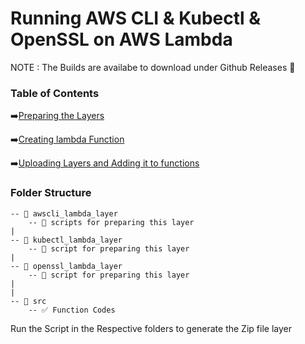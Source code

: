 # Running AWS CLI & Kubectl & OpenSSL on AWS Lambda

NOTE : The Builds are availabe to download under Github Releases 🔽
### Table of Contents

➡️[Preparing the Layers](./prepareLayers.md)

➡️[Creating lambda Function](./modifyingUSerData.md)

➡️[Uploading Layers and Adding it to functions](./wpCli.md)


### Folder Structure


    
    -- 📁 awscli_lambda_layer
        -- 📄 scripts for preparing this layer
    |
    -- 📁 kubectl_lambda_layer
        -- 📄 script for preparing this layer
    |
    -- 📁 openssl_lambda_layer
        -- 📄 script for preparing this layer
    |
    |
    -- 📁 src
        -- ✅ Function Codes

    
 Run the Script in the Respective folders to generate the Zip file layer